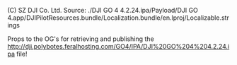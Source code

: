 (C) SZ DJI Co. Ltd.
Source: ./DJI GO 4 4.2.24.ipa/Payload/DJI GO 4.app/DJIPilotResources.bundle/Localization.bundle/en.lproj/Localizable.strings

Props to the OG's for retrieving and publishing the http://dji.polybotes.feralhosting.com/GO4/IPA/DJI%20GO%204%204.2.24.ipa file!